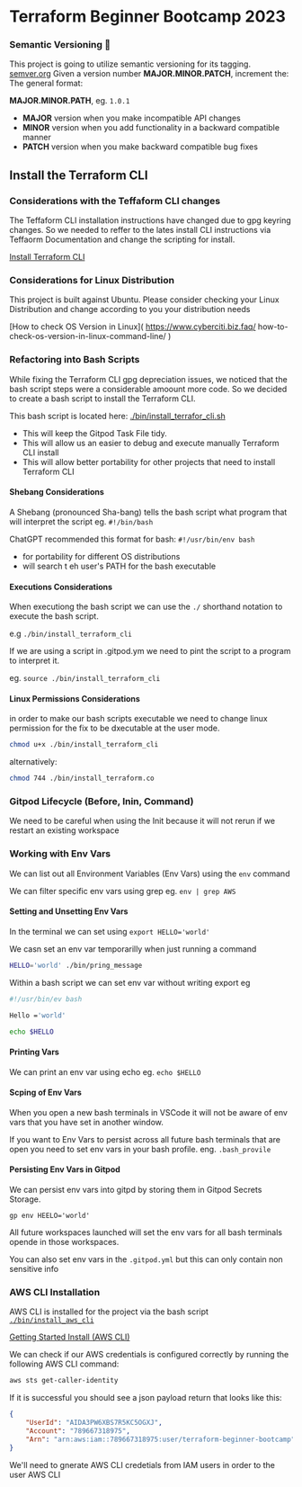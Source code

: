 # Terraform Beginner Bootcamp 2023

### Semantic Versioning :mage:

This project is going to utilize semantic versioning for its tagging.
[semver.org](https://semver.org/)
Given a version number **MAJOR.MINOR.PATCH**, increment the:
 The general format:
 
 **MAJOR.MINOR.PATH**, eg. `1.0.1`

- **MAJOR** version when you make incompatible API changes
- **MINOR** version when you add functionality in a backward compatible manner
- **PATCH** version when you make backward compatible bug fixes

## Install the Terraform CLI

### Considerations with the Teffaform CLI changes
The Teffaform CLI installation instructions have changed due to gpg keyring changes. So we needed to reffer to the lates install CLI instructions via Teffaorm Documentation and change the scripting for install. 

[Install Terraform CLI](https://developer.hashicorp.com/terraform/tutorials/aws-get-started/install-cli)

### Considerations for Linux Distribution 

This project is built against Ubuntu.
Please consider checking your Linux Distribution and change according to you your distribution needs

[How to check OS Version in Linux](
    https://www.cyberciti.biz.faq/
    how-to-check-os-version-in-linux-command-line/
)
### Refactoring into Bash Scripts

While fixing the Terraform CLI gpg depreciation issues, we noticed that the bash script steps were a considerable amoount more code. So we decided to create a bash script to install the Terraform CLI.

This bash script is located here: [./bin/install_terrafor_cli.sh](./bin/install_terraform_cli.sh)

- This will keep the Gitpod Task File tidy.
- This will allow us an easier to debug and execute manually Terraform CLI install
- This will allow better portability for other projects that need to install Terraform CLI 

#### Shebang Considerations

A Shebang (pronounced Sha-bang) tells the bash script what program that will interpret the script eg. `#!/bin/bash`

ChatGPT recommended this format for bash: `#!/usr/bin/env bash`

- for portability for different OS distributions
- will search t eh user's PATH for the bash executable 

#### Executions Considerations
When executiong the bash script we can use the `./` shorthand notation to execute the bash script.

e.g `./bin/install_terraform_cli`

If we are using a script in .gitpod.ym we need to pint the script to a program to interpret it.

eg. `source ./bin/install_terraform_cli`

#### Linux Permissions Considerations
in order to make our bash scripts executable we need to change linux permission for the fix to be dxecutable at the user mode.

```sh
chmod u+x ./bin/install_terraform_cli
```

alternatively:
```sh
chmod 744 ./bin/install_terraform.co
```

### Gitpod Lifecycle (Before, Inin, Command)

We need to be careful when using the Init because it will not rerun if we restart an existing workspace

### Working with Env Vars

We can list out all Environment Variables (Env Vars) using the `env` command

We can filter specific env vars using grep eg. `env | grep AWS`

#### Setting and Unsetting Env Vars

In the terminal we can set using `export HELLO='world'`

We casn set an env var temporarilly when just running a command 

```sh
HELLO='world' ./bin/pring_message
```

Within a bash script we can set env var without writing export eg 

```sh
#!/usr/bin/ev bash

Hello ='world'

echo $HELLO
```

#### Printing Vars

We can print an env var using echo eg. `echo $HELLO`

#### Scping of Env Vars

When you open a new bash terminals in VSCode it will not be aware of env vars that you have set in another window.

If you want to Env Vars to persist across all future bash terminals that are open you need to set env vars in your bash profile. eng. `.bash_provile`

#### Persisting Env Vars in Gitpod

We can persist env vars into gitpd by storing them in Gitpod Secrets Storage.

```
gp env HEELO='world'
```

All future workspaces launched will set the env vars for all bash terminals opende in those workspaces.

You can also set env vars in the `.gitpod.yml` but this can only contain non sensitive info

### AWS CLI Installation

AWS CLI is installed for the project via the bash script [`./bin/install_aws_cli`](./bin/install_aws_cli)

[Getting Started Install (AWS CLI)](https://docs.aws.amazon.com/cli/latest/userguide/getting-started-install.html)

We can check if our AWS credentials is configured correctly by running the following AWS CLI command: 
```sh
aws sts get-caller-identity
```

If it is successful you should see a json payload return that looks like this:

```json
{
    "UserId": "AIDA3PW6XBS7R5KC5OGXJ",
    "Account": "789667318975",
    "Arn": "arn:aws:iam::789667318975:user/terraform-beginner-bootcamp"
}
```

We'll need to gnerate AWS CLI credetials from IAM users in order to the user AWS CLI
